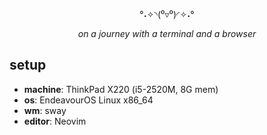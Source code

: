 <div align=center>
  
°˖✧◝(⁰▿⁰)◜✧˖°
  
_on a journey with a terminal and a browser_
  
</div>

## setup
- **machine**: ThinkPad X220 (i5-2520M, 8G mem)
- **os**: EndeavourOS Linux x86_64
- **wm**: sway
- **editor**: Neovim
